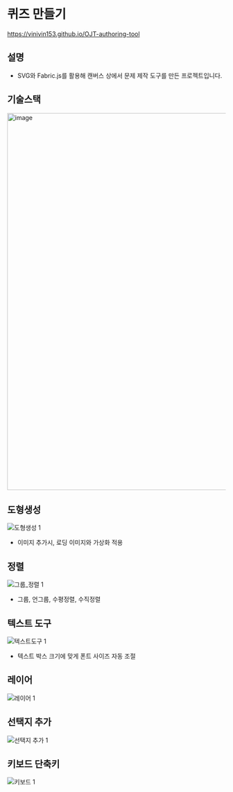 # 퀴즈 만들기
https://vinivin153.github.io/OJT-authoring-tool


## 설명
- SVG와 Fabric.js를 활용해 캔버스 상에서 문제 제작 도구를 만든 프로젝트입니다.


## 기술스택
<img width="869" alt="image" src="https://github.com/user-attachments/assets/6d8f6433-53fb-461a-9f96-9009f659be8c" />


## 도형생성
![도형생성 1](https://github.com/user-attachments/assets/490f4c90-eb7e-4315-817e-4187d5e69bc4)
- 이미지 추가시, 로딩 이미지와 가상화 적용

## 정렬
![그룹_정렬 1](https://github.com/user-attachments/assets/5e661477-2c75-4aac-87cb-64f7cc025d7e)
- 그룹, 언그룹, 수평정렬, 수직정렬


## 텍스트 도구
![텍스트도구 1](https://github.com/user-attachments/assets/a4327dba-d587-4f45-8120-51f891c1725a)
- 텍스트 박스 크기에 맞게 폰트 사이즈 자동 조절


## 레이어
![레이어 1](https://github.com/user-attachments/assets/6a5ec329-7144-41ee-977d-1e13587c206c)


## 선택지 추가
![선택지 추가 1](https://github.com/user-attachments/assets/08b46ff3-60cf-4304-81a6-1c2511719709)


## 키보드 단축키
![키보드 1](https://github.com/user-attachments/assets/404079cb-e746-4159-9150-606e3763c5b5)

